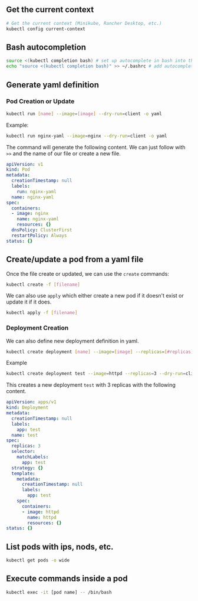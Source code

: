 ## Get the current context
```bash
# Get the current context (Minikube, Rancher Desktop, etc.)
kubectl config current-context
```

## Bash autocompletion
```bash
source <(kubectl completion bash) # set up autocomplete in bash into the current shell, bash-completion package should be installed first.
echo "source <(kubectl completion bash)" >> ~/.bashrc # add autocomplete permanently to your bash shell.
```

## Generate yaml definition
### Pod Creation or Update
```bash
kubectl run [name] --image=[image] --dry-run=client -o yaml
```

Example:
```bash
kubectl run nginx-yaml --image=nginx --dry-run=client -o yaml
```

The command will generate the following content. We can just follow with `>>` and the name of our file or create a new file.

```yaml
apiVersion: v1
kind: Pod
metadata:
  creationTimestamp: null
  labels:
    run: nginx-yaml
  name: nginx-yaml
spec:
  containers:
  - image: nginx
    name: nginx-yaml
    resources: {}
  dnsPolicy: ClusterFirst
  restartPolicy: Always
status: {}
```

## Create/update a pod from a yaml file
Once the file create or updated, we can use the `create` commands:

```bash
kubectl create -f [filename]
```

We can also use `apply` which either create a new pod if it doesn't exist or update it if it does.

```bash
kubectl apply -f [filename]
```

### Deployment Creation
We can also define new deployment definition in yaml.

```bash
kubectl create deployment [name] --image=[image] --replicas=[#replicas] --dry-run=client -o yaml > filename.yaml
```

Example

```bash
kubectl create deployment test --image=httpd --replicas=3 --dry-run=client -o yaml > test.yaml
```

This creates a new deployment `test` with 3 replicas with the following content.

```yaml
apiVersion: apps/v1
kind: Deployment
metadata:
  creationTimestamp: null
  labels:
    app: test
  name: test
spec:
  replicas: 3
  selector:
    matchLabels:
      app: test
  strategy: {}
  template:
    metadata:
      creationTimestamp: null
      labels:
        app: test
    spec:
      containers:
      - image: httpd
        name: httpd
        resources: {}
status: {}
```

## List pods with ips, nods, etc. 

```bash
kubectl get pods -o wide
```

## Execute commands inside a pod 
```bash
kubectl exec -it [pod name] -- /bin/bash
```

